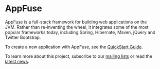 AppFuse
=====
[AppFuse](http://appfuse.org) is a full-stack framework for building web applications on the JVM. Rather than re-inventing the wheel, it integrates some of the most popular frameworks today, including Spring, Hibernate, Maven, jQuery and Twitter Bootstrap.

To create a new application with AppFuse, see the [QuickStart Guide](http://appfuse.org/display/APF/AppFuse+QuickStart).

To learn more about this project, subscribe to our [mailing lists](http://appfuse.org/display/APF/Mailing+Lists) or read the [latest news](http://appfuse.org/display/APF/News).